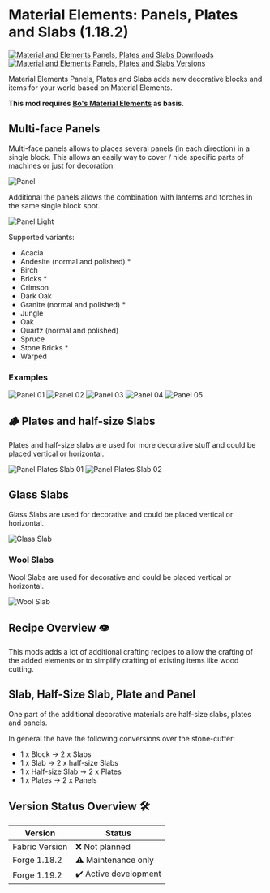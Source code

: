 # Material Elements: Panels, Plates and Slabs (1.18.2)

[![Material and Elements Panels, Plates and Slabs Downloads](http://cf.way2muchnoise.eu/full_775901_downloads.svg)](https://www.curseforge.com/minecraft/mc-mods/material-elements-panels-plates-and-slabs)
[![Material and Elements Panels, Plates and Slabs Versions](http://cf.way2muchnoise.eu/versions/Minecraft_775901_all.svg)](https://www.curseforge.com/minecraft/mc-mods/material-elements-panels-plates-and-slabs)

Material Elements Panels, Plates and Slabs adds new decorative blocks and items for your world based on Material Elements.

**This mod requires [Bo's Material Elements][material-elements] as basis.**

## Multi-face Panels

Multi-face panels allows to places several panels (in each direction) in a single block.
This allows an easily way to cover / hide specific parts of machines or just for decoration.

![Panel][panel]

Additional the panels allows the combination with lanterns and torches in the same single block spot.

![Panel Light][panel_light]

Supported variants:

- Acacia
- Andesite (normal and polished) *
- Birch
- Bricks *
- Crimson
- Dark Oak
- Granite (normal and polished) *
- Jungle
- Oak
- Quartz (normal and polished)
- Spruce
- Stone Bricks *
- Warped

### Examples

![Panel 01][panel_01]
![Panel 02][panel_02]
![Panel 03][panel_03]
![Panel 04][panel_04]
![Panel 05][panel_05]

## 🪵 Plates and half-size Slabs

Plates and half-size slabs are used for more decorative stuff and could be placed vertical or horizontal.

![Panel Plates Slab 01][panel_plates_slab_01]
![Panel Plates Slab 02][panel_plates_slab_02]

## Glass Slabs

Glass Slabs are used for decorative and could be placed vertical or horizontal.

![Glass Slab][glass_slab]

### Wool Slabs

Wool Slabs are used for decorative and could be placed vertical or horizontal.

![Wool Slab][wool_slab]

## Recipe Overview 👁️

This mods adds a lot of additional crafting recipes to allow the crafting of the added elements or to simplify crafting of existing items like wood cutting.

## Slab, Half-Size Slab, Plate and Panel

One part of the additional decorative materials are half-size slabs, plates and panels.

In general the have the following conversions over the stone-cutter:

- 1 x Block -> 2 x Slabs
- 1 x Slab -> 2 x half-size Slabs
- 1 x Half-size Slab -> 2 x Plates
- 1 x Plates -> 2 x Panels

## Version Status Overview 🛠️

| Version        | Status                |
| -------------- | --------------------- |
| Fabric Version | ❌ Not planned        |
| Forge 1.18.2   | ⚠️ Maintenance only   |
| Forge 1.19.2   | ✔️ Active development |

[glass_slab]: examples/screenshots/glass_slab.png
[material-elements]: https://www.curseforge.com/minecraft/mc-mods/material-elements
[panel]: examples/screenshots/panel.png
[panel_01]: examples/screenshots/panel_example_01.png
[panel_02]: examples/screenshots/panel_example_02.png
[panel_03]: examples/screenshots/panel_example_03.png
[panel_04]: examples/screenshots/panel_example_04.png
[panel_05]: examples/screenshots/panel_example_05.png
[panel_light]: examples/screenshots/panel_light.png
[panel_plates_slab_01]: examples/screenshots/panel_plates_slabs.png
[panel_plates_slab_02]: examples/screenshots/panel_plates_slabs_02.png
[wool_slab]: examples/screenshots/wool_slab.png
